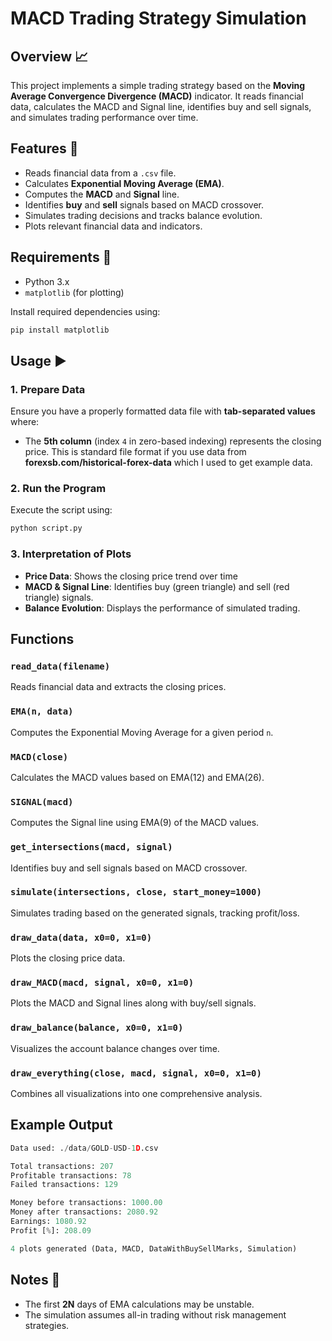 # MACD Trading Strategy Simulation

## Overview 📈
This project implements a simple trading strategy based on the **Moving Average Convergence Divergence (MACD)** indicator. It reads financial data, calculates the MACD and Signal line, identifies buy and sell signals, and simulates trading performance over time.

## Features 🚀
- Reads financial data from a `.csv` file.
- Calculates **Exponential Moving Average (EMA)**.
- Computes the **MACD** and **Signal** line.
- Identifies **buy** and **sell** signals based on MACD crossover.
- Simulates trading decisions and tracks balance evolution.
- Plots relevant financial data and indicators.

## Requirements 🔧
- Python 3.x
- `matplotlib` (for plotting)

Install required dependencies using:
```sh
pip install matplotlib
```

## Usage ▶️
### 1. Prepare Data
Ensure you have a properly formatted data file with **tab-separated values** where:
- The **5th column** (index `4` in zero-based indexing) represents the closing price.
This is standard file format if you use data from **forexsb.com/historical-forex-data** which I used to get example data.

### 2. Run the Program
Execute the script using:
```sh
python script.py
```

### 3. Interpretation of Plots
- **Price Data**: Shows the closing price trend over time
- **MACD & Signal Line**: Identifies buy (green triangle) and sell (red triangle) signals.
- **Balance Evolution**: Displays the performance of simulated trading.

## Functions
### `read_data(filename)`
Reads financial data and extracts the closing prices.

### `EMA(n, data)`
Computes the Exponential Moving Average for a given period `n`.

### `MACD(close)`
Calculates the MACD values based on EMA(12) and EMA(26).

### `SIGNAL(macd)`
Computes the Signal line using EMA(9) of the MACD values.

### `get_intersections(macd, signal)`
Identifies buy and sell signals based on MACD crossover.

### `simulate(intersections, close, start_money=1000)`
Simulates trading based on the generated signals, tracking profit/loss.

### `draw_data(data, x0=0, x1=0)`
Plots the closing price data.

### `draw_MACD(macd, signal, x0=0, x1=0)`
Plots the MACD and Signal lines along with buy/sell signals.

### `draw_balance(balance, x0=0, x1=0)`
Visualizes the account balance changes over time.

### `draw_everything(close, macd, signal, x0=0, x1=0)`
Combines all visualizations into one comprehensive analysis.

## Example Output 
```python
Data used: ./data/GOLD-USD-1D.csv

Total transactions: 207
Profitable transactions: 78
Failed transactions: 129

Money before transactions: 1000.00
Money after transactions: 2080.92
Earnings: 1080.92
Profit [%]: 208.09

4 plots generated (Data, MACD, DataWithBuySellMarks, Simulation)
```

## Notes 📜
- The first **2N** days of EMA calculations may be unstable.
- The simulation assumes all-in trading without risk management strategies.

